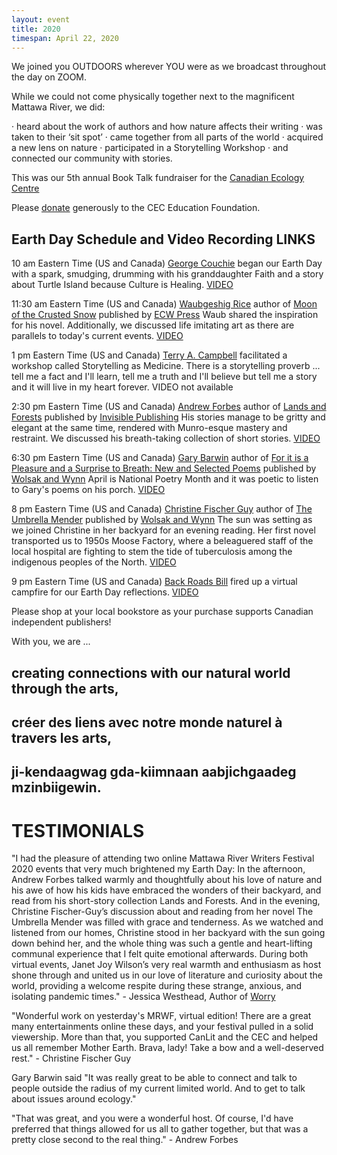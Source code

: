 ```yaml
---
layout: event
title: 2020
timespan: April 22, 2020
---
```


We joined you OUTDOORS wherever YOU were as we broadcast throughout the day on ZOOM.

While we could not come physically together next to the magnificent Mattawa River, we did:
 
·      heard about the work of authors and how nature affects their writing
·      was taken to their ‘sit spot’
·      came together from all parts of the world
·      acquired a new lens on nature
·      participated in a Storytelling Workshop
·      and connected our community with stories.



This was our 5th annual Book Talk fundraiser for the [Canadian Ecology Centre](https://www.canadianecology.ca/)

Please [donate](https://www.canadianecology.ca/donate/) generously to the CEC Education Foundation.

## Earth Day Schedule and Video Recording LINKS

10 am Eastern Time (US and Canada)
<i class="fa fa-microphone" aria-hidden="true"></i> [George Couchie](http://www.nativeawarenesstraining.ca/)
began our Earth Day with a spark, smudging, drumming with his granddaughter Faith and a story about Turtle Island because Culture is Healing. [VIDEO](https://youtu.be/KzoLnhu87-k)


11:30 am Eastern Time (US and Canada) 
<i class="fa fa-microphone" aria-hidden="true"></i> [Waubgeshig Rice](https://www.waub.ca/about/) author of [Moon of the Crusted Snow](https://ecwpress.com/products/moon-of-the-crusted-snow?_pos=1&_sid=9ef8128d3&_ss=r) published by [ECW Press](https://ecwpress.com/) Waub shared the inspiration for his novel. Additionally, we discussed life imitating art as there are parallels to today's current events. [VIDEO](https://youtu.be/n2f-gSqE4C0)


1 pm Eastern Time (US and Canada)
<i class="fa fa-microphone" aria-hidden="true"></i>  [Terry A. Campbell](https://www.nipissingu.ca/users/terry-campbell)  facilitated a workshop called Storytelling as Medicine. There is a storytelling proverb ... tell me a fact and I'll learn, tell me a truth and I'll believe but tell me a story and it will live in my heart forever. VIDEO not available


2:30 pm Eastern Time (US and Canada)
<i class="fa fa-microphone" aria-hidden="true"></i>  [Andrew Forbes](https://andrewgforbes.com/) author of [Lands and Forests](https://invisiblepublishing.com/product/lands-and-forests/) published by [Invisible Publishing](https://invisiblepublishing.com/)
His stories manage to be gritty and elegant at the same time, rendered with Munro-esque mastery and restraint. We discussed his breath-taking collection of short stories. [VIDEO](https://youtu.be/Po42wxM82AM)


6:30 pm Eastern Time (US and Canada)
<i class="fa fa-microphone" aria-hidden="true"></i>  [Gary Barwin](https://garybarwin.com/) author of [For it is a Pleasure and a Surprise to Breath: New and Selected Poems](https://bookstore.wolsakandwynn.ca/products/for-it-is-a-pleasure-and-a-surprise-to-breathe) published by [Wolsak and Wynn](https://www.wolsakandwynn.ca/)
April is National Poetry Month and it was poetic to listen to Gary's poems on his porch. [VIDEO](https://youtu.be/CcXUGArS9Oc)


8 pm Eastern Time (US and Canada)
<i class="fa fa-microphone" aria-hidden="true"></i>  [Christine Fischer Guy](http://www.christinefischerguy.com/) author of [The Umbrella Mender](https://bookstore.wolsakandwynn.ca/products/the-umbrella-mender) published by [Wolsak and Wynn](https://www.wolsakandwynn.ca/)
The sun was setting as we joined Christine in her backyard for an evening reading. Her first novel transported us to 1950s Moose Factory, where a beleaguered staff of the local hospital are fighting to stem the tide of tuberculosis among the indigenous peoples of the North. [VIDEO](https://youtu.be/16yAJguId2c)


9 pm Eastern Time (US and Canada)
<i class="fa fa-microphone" aria-hidden="true"></i>  [Back Roads Bill](https://www.steerto.com/?page_id=72) fired up a virtual campfire for our Earth Day reflections. [VIDEO](https://youtu.be/dpFA-nkwcVo)


Please shop at your local bookstore as your purchase supports Canadian independent publishers!

With you, we are ... 

## creating connections with our natural world through the arts,

## créer des liens avec notre monde naturel à travers les arts,

## ji-kendaagwag gda-kiimnaan aabjichgaadeg mzinbiigewin.


# TESTIMONIALS

"I had the pleasure of attending two online Mattawa River Writers Festival 2020 events that very much brightened my Earth Day: In the afternoon, Andrew Forbes talked warmly and thoughtfully about his love of nature and his awe of how his kids have embraced the wonders of their backyard, and read from his short-story collection Lands and Forests. And in the evening, Christine Fischer-Guy’s discussion about and reading from her novel The Umbrella Mender was filled with grace and tenderness. As we watched and listened from our homes, Christine stood in her backyard with the sun going down behind her, and the whole thing was such a gentle and heart-lifting communal experience that I felt quite emotional afterwards. During both virtual events, Janet Joy Wilson’s very real warmth and enthusiasm as host shone through and united us in our love of literature and curiosity about the world, providing a welcome respite during these strange, anxious, and isolating pandemic times."  - Jessica Westhead, Author of [Worry](https://www.harpercollins.ca/9781443458856/worry/)

"Wonderful work on yesterday's MRWF, virtual edition! There are a great many entertainments online these days, and your festival pulled in a solid viewership. More than that, you supported CanLit and the CEC and helped us all remember Mother Earth. Brava, lady! Take a bow and a well-deserved rest." - Christine Fischer Guy

Gary Barwin said "It was really great to be able to connect and talk to people outside the radius of my current limited world. And to get to talk about issues around ecology." 

"That was great, and you were a wonderful host. Of course, I'd have preferred that things allowed for us all to gather together, but that was a pretty close second to the real thing."  - Andrew Forbes 
